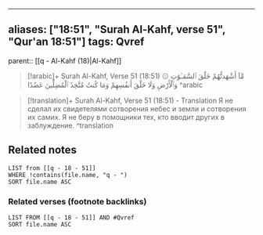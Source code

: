 
---
aliases: ["18:51", "Surah Al-Kahf, verse 51", "Qur'an 18:51"]
tags: Qvref
---

parent:: [[q - Al-Kahf (18)|Al-Kahf]]

> [!arabic]+ Surah Al-Kahf, Verse 51 (18:51)
> <span class="quran-arabic">۞ مَّآ أَشْهَدتُّهُمْ خَلْقَ ٱلسَّمَـٰوَٰتِ وَٱلْأَرْضِ وَلَا خَلْقَ أَنفُسِهِمْ وَمَا كُنتُ مُتَّخِذَ ٱلْمُضِلِّينَ عَضُدًا</span>
^arabic

> [!translation]+ Surah Al-Kahf, Verse 51 (18:51) - Translation
> Я не сделал их свидетелями сотворения небес и земли и сотворения их самих. Я не беру в помощники тех, кто вводит других в заблуждение.
^translation



## Related notes
```dataview
LIST from [[q - 18 - 51]]
WHERE !contains(file.name, "q - ")
SORT file.name ASC
```

### Related verses (footnote backlinks)
```dataview
LIST FROM [[q - 18 - 51]] AND #Qvref
SORT file.name ASC
```

